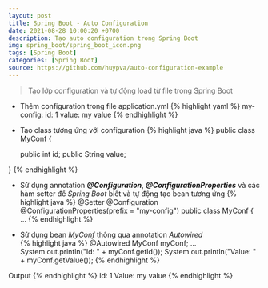 ```yaml
---
layout: post
title: Spring Boot - Auto Configuration
date: 2021-08-28 10:00:20 +0700
description: Tạo auto configuration trong Spring Boot
img: spring_boot/spring_boot_icon.png
tags: [Spring Boot]
categories: [Spring Boot]
source: https://github.com/huypva/auto-configuration-example
---
```


> Tạo lớp configuration và tự động load từ file trong Spring Boot

- Thêm configuration trong file application.yml 
{% highlight yaml %}
my-config:
    id: 1
    value: my value
{% endhighlight %} 

- Tạo class tương ứng với configuration 
{% highlight java %}
public class MyConf {

  public int id;
  public String value;

}
{% endhighlight %} 

- Sử dụng annotation ***@Configuration***, ***@ConfigurationProperties*** và các hàm setter để *Spring Boot* biết và tự động tạo bean tương ứng 
{% highlight java %}
@Setter
@Configuration
@ConfigurationProperties(prefix = "my-config")
public class MyConf {
...
{% endhighlight %}

- Sử dụng bean *MyConf* thông qua annotation *Autowired*  
{% highlight java %}
  @Autowired
  MyConf myConf;
  ...
  System.out.println("Id: " + myConf.getId());
  System.out.println("Value: " + myConf.getValue());
{% endhighlight %}

Output
{% endhighlight %}
Id: 1
Value: my value
{% endhighlight %}